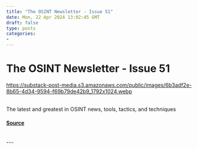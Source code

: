 ```yaml
---
title: "The OSINT Newsletter - Issue 51"
date: Mon, 22 Apr 2024 13:02:45 GMT
draft: false
type: posts
categories: 
- 
---
```

# The OSINT Newsletter - Issue 51
https://substack-post-media.s3.amazonaws.com/public/images/6b3adf2e-8b65-4d34-9594-f69b79de42b9_1792x1024.webp
<br/>

<br/>
The latest and greatest in OSINT news, tools, tactics, and techniques

#### [Source](https://osintnewsletter.com/p/51)

<br/>
---
